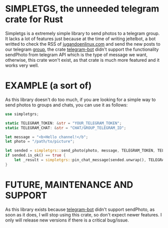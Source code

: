 # SIMPLETGS, the unneeded telegram crate for Rust

Simpletgs is a extremely simple library to send photos to a telegram group. It lacks a lot of features just because at the time of writing jeltelbot, a bot writted to check the RSS of [jugandoenlinux.com](https://www.jugandoenlinux.com) and send the new posts to our telegram [group](https://t.me/jugandoenlinux), the crate [telegram-bot](https://github.com/telegram-rs/telegram-bot) didn't support the functionality sendPhoto from telegram API which is the type of message we want, otherwise, this crate won't exist, as that crate is much more featured and it works very well.

# EXAMPLE (a sort of)
As this library doesn't do too much, if you are looking for a simple way to send photos to groups and chats, you can use it as follows:

``` rust
use simpletgrs;

static TELEGRAM_TOKEN: &str = "YOUR_TELEGRAM_TOKEN";
static TELEGRAM_CHAT: &str = "CHAT/GROUP_TELEGRAM_ID";

let message = "<b>Hello channel!</b";
let photo = "/path/to/picture";

let sended = simpletgrs::send_photo(photo, message, TELEGRAM_TOKEN, TELEGRAM_CHAT);
if sended.is_ok() == true {
    let _result = simpletgrs::pin_chat_message(sended.unwrap(), TELEGRAM_TOKEN);
}

```

# FUTURE, MAINTENANCE AND SUPPORT
As this library exists because [telegram-bot](https://github.com/telegram-rs/telegram-bot) didn't support sendPhoto, as soon as it does, I will stop using this crate, so don't expect newer features. I only will release new versions if there is a critical bug/issue.
